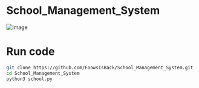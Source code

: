 # School_Management_System
![image](https://github.com/user-attachments/assets/e8689cc9-237a-4dc0-b971-1c5c1cee9cd9)





# Run code
```sh
git clone https://github.com/FoowsIsBack/School_Management_System.git
cd School_Management_System
python3 school.py
```
